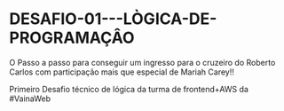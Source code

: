 # DESAFIO-01---LÒGICA-DE-PROGRAMAÇÂO
O Passo a passo para conseguir um ingresso para o cruzeiro do Roberto Carlos com 
participação mais que especial de Mariah Carey!!

Primeiro Desafio técnico de lógica da turma de frontend+AWS da #VainaWeb
